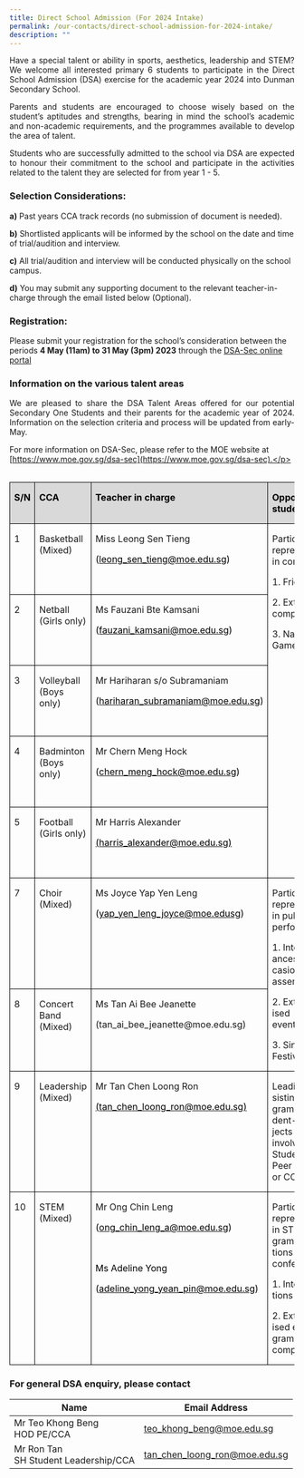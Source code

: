 ```yaml
---
title: Direct School Admission (For 2024 Intake)
permalink: /our-contacts/direct-school-admission-for-2024-intake/
description: ""
---
```

<p style="text-align: justify;">Have a special talent or ability in sports, aesthetics, leadership and STEM? We welcome all interested primary 6 students to participate in the Direct School Admission (DSA) exercise for the academic year 2024 into Dunman Secondary School.</p>

<p style="text-align: justify;">Parents and students are encouraged to choose wisely based on the student’s aptitudes and strengths, bearing in mind the school’s academic and non-academic requirements, and the programmes available to develop the area of talent.</p>

<p style="text-align: justify;">Students who are successfully admitted to the school via DSA are expected to honour their commitment to the school and participate in the activities related to the talent they are selected for from year 1 - 5.</p>


### Selection Considerations:

<b>a)</b> Past years CCA track records (no submission of document is needed).

<b>b)</b> Shortlisted applicants will be informed by the school on the date and time of trial/audition and interview.

<b>c)</b> All trial/audition and interview will be conducted physically on the school campus.

<b>d)</b> You may submit any supporting document to the relevant teacher-in-charge through the email listed below (Optional).

### Registration:

Please submit your registration for the school’s consideration between the periods <b>4 May (11am) to 31 May (3pm) 2023</b> through the [DSA-Sec online portal](https://www.moe.gov.sg/secondary/dsa/application)

### Information on the various talent areas

<p style="text-align: justify;">  
We are pleased to share the DSA Talent Areas offered for our potential Secondary One Students and their parents for the academic year of 2024. Information on the selection criteria and process will be updated from early-May.

For more information on DSA-Sec, please refer to the MOE website at [https://www.moe.gov.sg/dsa-sec](https://www.moe.gov.sg/dsa-sec).</p>


<table style="undefined;table-layout: fixed; width: 621px">
<colgroup>
<col style="width: 105px">
<col style="width: 300px">
<col style="width: 300px">
</colgroup>
<thead>
  <tr>
  </tr></thead></table><table class="MsoTableGrid" border="1" cellspacing="0" cellpadding="0" style="border-collapse:collapse;border:none;mso-border-alt:solid windowtext .5pt;
 mso-yfti-tbllook:1184;mso-padding-alt:0in 5.4pt 0in 5.4pt">
 <tbody><tr style="mso-yfti-irow:0;mso-yfti-firstrow:yes">
  <td width="37" valign="top" style="width:28.0pt;border:solid windowtext 1.0pt;
  mso-border-alt:solid windowtext .5pt;background:#D9D9D9;mso-background-themecolor:
  background1;mso-background-themeshade:217;padding:0in 5.4pt 0in 5.4pt">
  <p class="MsoNormal"><b><span lang="EN-GB" style="color:black;mso-color-alt:windowtext;
  mso-ansi-language:EN-GB">S/N</span></b><b><span lang="EN-GB" style="mso-ansi-language:
  EN-GB"></span></b></p>
  </td>
  <td width="124" valign="top" style="width:93.25pt;border:solid windowtext 1.0pt;
  border-left:none;mso-border-left-alt:solid windowtext .5pt;mso-border-alt:
  solid windowtext .5pt;background:#D9D9D9;mso-background-themecolor:background1;
  mso-background-themeshade:217;padding:0in 5.4pt 0in 5.4pt">
  <p class="MsoNormal"><b><span lang="EN-GB" style="color:black;mso-color-alt:windowtext;
  mso-ansi-language:EN-GB">CCA</span></b><u><span lang="EN-GB" style="color:black;
  mso-themecolor:text1;mso-ansi-language:EN-GB"></span></u></p>
  </td>
  <td width="258" valign="top" style="width:193.5pt;border:solid windowtext 1.0pt;
  border-left:none;mso-border-left-alt:solid windowtext .5pt;mso-border-alt:
  solid windowtext .5pt;background:#D9D9D9;mso-background-themecolor:background1;
  mso-background-themeshade:217;padding:0in 5.4pt 0in 5.4pt">
  <p class="MsoNormal"><b><span lang="EN-GB" style="color:black;mso-color-alt:windowtext;
  mso-ansi-language:EN-GB">Teacher in charge</span></b><b><span lang="EN-GB" style="mso-ansi-language:EN-GB"></span></b></p>
  </td>
  <td width="204" valign="top" style="width:152.75pt;border:solid windowtext 1.0pt;
  border-left:none;mso-border-left-alt:solid windowtext .5pt;mso-border-alt:
  solid windowtext .5pt;background:#D9D9D9;mso-background-themecolor:background1;
  mso-background-themeshade:217;padding:0in 5.4pt 0in 5.4pt">
  <p class="MsoNormal"><b><span lang="EN-GB" style="color:black;mso-color-alt:windowtext;
  mso-ansi-language:EN-GB">Opportunities For students</span></b><b><span lang="EN-GB" style="mso-ansi-language:EN-GB"></span></b></p>
  </td>
 </tr>
 <tr style="mso-yfti-irow:1">
  <td width="37" valign="top" style="width:28.0pt;border:solid windowtext 1.0pt;
  border-top:none;mso-border-top-alt:solid windowtext .5pt;mso-border-alt:solid windowtext .5pt;
  padding:0in 5.4pt 0in 5.4pt">
  <p class="MsoNormal"><span lang="EN-GB" style="mso-ansi-language:EN-GB">1</span></p>
  </td>
  <td width="124" valign="top" style="width:93.25pt;border-top:none;border-left:
  none;border-bottom:solid windowtext 1.0pt;border-right:solid windowtext 1.0pt;
  mso-border-top-alt:solid windowtext .5pt;mso-border-left-alt:solid windowtext .5pt;
  mso-border-alt:solid windowtext .5pt;padding:0in 5.4pt 0in 5.4pt">
  <p class="MsoNormal"><span lang="EN-GB" style="mso-ansi-language:EN-GB">Basketball
  (Mixed)</span></p>
  </td>
  <td width="258" valign="top" style="width:193.5pt;border-top:none;border-left:
  none;border-bottom:solid windowtext 1.0pt;border-right:solid windowtext 1.0pt;
  mso-border-top-alt:solid windowtext .5pt;mso-border-left-alt:solid windowtext .5pt;
  mso-border-alt:solid windowtext .5pt;padding:0in 5.4pt 0in 5.4pt">
  <p class="MsoNormal"><span lang="EN-GB" style="mso-ansi-language:EN-GB">Miss
  Leong Sen Tieng</span></p>
  <p class="MsoNormal"><span lang="EN-GB" style="color:black;mso-themecolor:text1;
  mso-ansi-language:EN-GB">(</span><a href="mailto:leong_sen_tieng@moe.edu.sg"><span lang="EN-GB" style="color:black;mso-themecolor:text1;mso-ansi-language:EN-GB;
  text-decoration:none;text-underline:none">leong_sen_tieng@moe.edu.sg</span></a><span lang="EN-GB" style="color:black;mso-themecolor:text1;mso-ansi-language:EN-GB">)</span></p>
  <p class="MsoNormal"><span lang="EN-GB" style="mso-ansi-language:EN-GB">&nbsp;</span></p>
  </td>
  <td width="204" rowspan="5" valign="top" style="width:152.75pt;border-top:none;
  border-left:none;border-bottom:solid windowtext 1.0pt;border-right:solid windowtext 1.0pt;
  mso-border-top-alt:solid windowtext .5pt;mso-border-left-alt:solid windowtext .5pt;
  mso-border-alt:solid windowtext .5pt;padding:0in 5.4pt 0in 5.4pt">
  <p class="MsoNormal"><span lang="EN-GB" style="mso-ansi-language:EN-GB">Participation
  and representing school in competitions:</span></p>
  <p class="MsoNormal"><span lang="EN-GB" style="mso-ansi-language:EN-GB">1.
  Friendly matches</span></p>
  <p class="MsoNormal"><span lang="EN-GB" style="mso-ansi-language:EN-GB">2.
  External competitions</span></p>
  <p class="MsoNormal"><span lang="EN-GB" style="mso-ansi-language:EN-GB">3.
  National School Games </span></p>
  </td>
 </tr>
 <tr style="mso-yfti-irow:2">
  <td width="37" valign="top" style="width:28.0pt;border:solid windowtext 1.0pt;
  border-top:none;mso-border-top-alt:solid windowtext .5pt;mso-border-alt:solid windowtext .5pt;
  padding:0in 5.4pt 0in 5.4pt">
  <p class="MsoNormal"><span lang="EN-GB" style="mso-ansi-language:EN-GB">2</span></p>
  </td>
  <td width="124" valign="top" style="width:93.25pt;border-top:none;border-left:
  none;border-bottom:solid windowtext 1.0pt;border-right:solid windowtext 1.0pt;
  mso-border-top-alt:solid windowtext .5pt;mso-border-left-alt:solid windowtext .5pt;
  mso-border-alt:solid windowtext .5pt;padding:0in 5.4pt 0in 5.4pt">
  <p class="MsoNormal"><span lang="EN-GB" style="mso-ansi-language:EN-GB">Netball
  (Girls only)</span></p>
  </td>
  <td width="258" valign="top" style="width:193.5pt;border-top:none;border-left:
  none;border-bottom:solid windowtext 1.0pt;border-right:solid windowtext 1.0pt;
  mso-border-top-alt:solid windowtext .5pt;mso-border-left-alt:solid windowtext .5pt;
  mso-border-alt:solid windowtext .5pt;padding:0in 5.4pt 0in 5.4pt">
  <p class="MsoNormal"><span lang="EN-GB" style="mso-ansi-language:EN-GB">Ms
  Fauzani <span class="SpellE">Bte</span> Kamsani</span></p>
  <p class="MsoNormal"><span lang="EN-GB" style="color:black;mso-themecolor:text1;
  mso-ansi-language:EN-GB">(</span><a href="mailto:fauzani_kamsani@moe.edu.sg"><span lang="EN-GB" style="color:black;mso-themecolor:text1;mso-ansi-language:EN-GB;
  text-decoration:none;text-underline:none">fauzani_kamsani@moe.edu.sg</span></a><span lang="EN-GB" style="color:black;mso-themecolor:text1;mso-ansi-language:EN-GB">)</span></p>
  <p class="MsoNormal"><span lang="EN-GB" style="mso-ansi-language:EN-GB">&nbsp;</span></p>
  </td>
 </tr>
 <tr style="mso-yfti-irow:3">
  <td width="37" valign="top" style="width:28.0pt;border:solid windowtext 1.0pt;
  border-top:none;mso-border-top-alt:solid windowtext .5pt;mso-border-alt:solid windowtext .5pt;
  padding:0in 5.4pt 0in 5.4pt">
  <p class="MsoNormal"><span lang="EN-GB" style="mso-ansi-language:EN-GB">3</span></p>
  </td>
  <td width="124" valign="top" style="width:93.25pt;border-top:none;border-left:
  none;border-bottom:solid windowtext 1.0pt;border-right:solid windowtext 1.0pt;
  mso-border-top-alt:solid windowtext .5pt;mso-border-left-alt:solid windowtext .5pt;
  mso-border-alt:solid windowtext .5pt;padding:0in 5.4pt 0in 5.4pt">
  <p class="MsoNormal"><span lang="EN-GB" style="mso-ansi-language:EN-GB">Volleyball
  (Boys only)</span></p>
  </td>
  <td width="258" valign="top" style="width:193.5pt;border-top:none;border-left:
  none;border-bottom:solid windowtext 1.0pt;border-right:solid windowtext 1.0pt;
  mso-border-top-alt:solid windowtext .5pt;mso-border-left-alt:solid windowtext .5pt;
  mso-border-alt:solid windowtext .5pt;padding:0in 5.4pt 0in 5.4pt">
  <p class="MsoNormal"><span lang="EN-GB" style="mso-ansi-language:EN-GB">Mr
  Hariharan s/o</span><span style="mso-fareast-font-family:&quot;Times New Roman&quot;;
  mso-bidi-font-family:Calibri;mso-bidi-theme-font:minor-latin"> Subramaniam</span><span lang="EN-GB" style="mso-ansi-language:EN-GB"></span></p>
  <p class="MsoNormal"><span lang="EN-GB" style="color:black;mso-themecolor:text1;
  mso-ansi-language:EN-GB">(</span><a href="mailto:hariharan_subramaniam@moe.edu.sg"><span lang="EN-GB" style="color:black;mso-themecolor:text1;mso-ansi-language:EN-GB;text-decoration:
  none;text-underline:none">hariharan_subramaniam@moe.edu.sg</span></a><span lang="EN-GB" style="color:black;mso-themecolor:text1;mso-ansi-language:EN-GB">)</span></p>
  <p class="MsoNormal"><span lang="EN-GB" style="mso-ansi-language:EN-GB">&nbsp;</span></p>
  </td>
 </tr>
 <tr style="mso-yfti-irow:4">
  <td width="37" valign="top" style="width:28.0pt;border:solid windowtext 1.0pt;
  border-top:none;mso-border-top-alt:solid windowtext .5pt;mso-border-alt:solid windowtext .5pt;
  padding:0in 5.4pt 0in 5.4pt">
  <p class="MsoNormal"><span lang="EN-GB" style="mso-ansi-language:EN-GB">4</span></p>
  </td>
  <td width="124" valign="top" style="width:93.25pt;border-top:none;border-left:
  none;border-bottom:solid windowtext 1.0pt;border-right:solid windowtext 1.0pt;
  mso-border-top-alt:solid windowtext .5pt;mso-border-left-alt:solid windowtext .5pt;
  mso-border-alt:solid windowtext .5pt;padding:0in 5.4pt 0in 5.4pt">
  <p class="MsoNormal"><span lang="EN-GB" style="mso-ansi-language:EN-GB">Badminton
  (Boys only)</span></p>
  </td>
  <td width="258" valign="top" style="width:193.5pt;border-top:none;border-left:
  none;border-bottom:solid windowtext 1.0pt;border-right:solid windowtext 1.0pt;
  mso-border-top-alt:solid windowtext .5pt;mso-border-left-alt:solid windowtext .5pt;
  mso-border-alt:solid windowtext .5pt;padding:0in 5.4pt 0in 5.4pt">
  <p class="MsoNormal"><span lang="EN-GB" style="mso-ansi-language:EN-GB">Mr Chern
  Meng Hock</span></p>
  <p class="MsoNormal"><span lang="EN-GB" style="color:black;mso-themecolor:text1;
  mso-ansi-language:EN-GB">(</span><a href="mailto:chern_meng_hock@moe.edu.sg"><span lang="EN-GB" style="color:black;mso-themecolor:text1;mso-ansi-language:EN-GB">chern_meng_hock@moe.edu.sg</span></a><span lang="EN-GB" style="color:black;mso-themecolor:text1;mso-ansi-language:EN-GB">)</span></p>
  <p class="MsoNormal"><span lang="EN-GB" style="mso-ansi-language:EN-GB">&nbsp;</span></p>
  </td>
 </tr>
 <tr style="mso-yfti-irow:5">
  <td width="37" valign="top" style="width:28.0pt;border:solid windowtext 1.0pt;
  border-top:none;mso-border-top-alt:solid windowtext .5pt;mso-border-alt:solid windowtext .5pt;
  padding:0in 5.4pt 0in 5.4pt">
  <p class="MsoNormal"><span lang="EN-GB" style="mso-ansi-language:EN-GB">5</span></p>
  </td>
  <td width="124" valign="top" style="width:93.25pt;border-top:none;border-left:
  none;border-bottom:solid windowtext 1.0pt;border-right:solid windowtext 1.0pt;
  mso-border-top-alt:solid windowtext .5pt;mso-border-left-alt:solid windowtext .5pt;
  mso-border-alt:solid windowtext .5pt;padding:0in 5.4pt 0in 5.4pt">
  <p class="MsoNormal"><span lang="EN-GB" style="mso-ansi-language:EN-GB">Football
  (Girls only)</span></p>
  </td>
  <td width="258" valign="top" style="width:193.5pt;border-top:none;border-left:
  none;border-bottom:solid windowtext 1.0pt;border-right:solid windowtext 1.0pt;
  mso-border-top-alt:solid windowtext .5pt;mso-border-left-alt:solid windowtext .5pt;
  mso-border-alt:solid windowtext .5pt;padding:0in 5.4pt 0in 5.4pt">
  <p class="MsoNormal"><span lang="EN-GB" style="mso-ansi-language:EN-GB">Mr Harris
  Alexander</span></p>
  <p class="MsoNormal"><u><span lang="EN-GB" style="color:black;mso-themecolor:
  text1;mso-ansi-language:EN-GB">(</span></u><a href="mailto:harris_alexander@moe.edu.sg"><span lang="EN-GB" style="color:black;
  mso-themecolor:text1;mso-ansi-language:EN-GB">harris_alexander@moe.edu.sg</span></a><u><span lang="EN-GB" style="color:black;mso-themecolor:text1;mso-ansi-language:EN-GB">)</span></u></p>
  <p class="MsoNormal"><span lang="EN-GB" style="mso-ansi-language:EN-GB">&nbsp;</span></p>
  </td>
 </tr>
 <tr style="mso-yfti-irow:6">
  <td width="37" valign="top" style="width:28.0pt;border:solid windowtext 1.0pt;
  border-top:none;mso-border-top-alt:solid windowtext .5pt;mso-border-alt:solid windowtext .5pt;
  padding:0in 5.4pt 0in 5.4pt">
  <p class="MsoNormal"><span lang="EN-GB" style="mso-ansi-language:EN-GB">7</span></p>
  </td>
  <td width="124" valign="top" style="width:93.25pt;border-top:none;border-left:
  none;border-bottom:solid windowtext 1.0pt;border-right:solid windowtext 1.0pt;
  mso-border-top-alt:solid windowtext .5pt;mso-border-left-alt:solid windowtext .5pt;
  mso-border-alt:solid windowtext .5pt;padding:0in 5.4pt 0in 5.4pt">
  <p class="MsoNormal"><span lang="EN-GB" style="mso-ansi-language:EN-GB">Choir
  (Mixed)</span></p>
  </td>
  <td width="258" valign="top" style="width:193.5pt;border-top:none;border-left:
  none;border-bottom:solid windowtext 1.0pt;border-right:solid windowtext 1.0pt;
  mso-border-top-alt:solid windowtext .5pt;mso-border-left-alt:solid windowtext .5pt;
  mso-border-alt:solid windowtext .5pt;padding:0in 5.4pt 0in 5.4pt">
  <p class="MsoNormal"><span lang="EN-GB" style="mso-ansi-language:EN-GB">Ms Joyce
  Yap Yen Leng</span></p>
  <p class="MsoNormal"><span lang="EN-GB" style="color:black;mso-themecolor:text1;
  mso-ansi-language:EN-GB">(</span><a href="mailto:yap_yen_leng_joyce@moe.edusg"><span lang="EN-GB" style="color:black;mso-themecolor:text1;mso-ansi-language:EN-GB;
  text-decoration:none;text-underline:none">yap_yen_leng_joyce@moe.edusg</span></a><span lang="EN-GB" style="color:black;mso-themecolor:text1;mso-ansi-language:EN-GB">)</span></p>
  <p class="MsoNormal"><span lang="EN-GB" style="mso-ansi-language:EN-GB">&nbsp;</span></p>
  </td>
  <td width="204" rowspan="2" valign="top" style="width:152.75pt;border-top:none;
  border-left:none;border-bottom:solid windowtext 1.0pt;border-right:solid windowtext 1.0pt;
  mso-border-top-alt:solid windowtext .5pt;mso-border-left-alt:solid windowtext .5pt;
  mso-border-alt:solid windowtext .5pt;padding:0in 5.4pt 0in 5.4pt">
  <p class="MsoNormal"><span lang="EN-GB" style="mso-ansi-language:EN-GB">Participating
  and representing school in public performances.</span></p>
  <p class="MsoNormal"><span lang="EN-GB" style="mso-ansi-language:EN-GB">1. Internal
  performances on special occasions and school assembly.</span></p>
  <p class="MsoNormal"><span lang="EN-GB" style="mso-ansi-language:EN-GB">2.
  External organised events/competitions.</span></p>
  <p class="MsoNormal"><span lang="EN-GB" style="mso-ansi-language:EN-GB">3.
  Singapore Youth Festival Presentation </span></p>
  </td>
 </tr>
 <tr style="mso-yfti-irow:7">
  <td width="37" valign="top" style="width:28.0pt;border:solid windowtext 1.0pt;
  border-top:none;mso-border-top-alt:solid windowtext .5pt;mso-border-alt:solid windowtext .5pt;
  padding:0in 5.4pt 0in 5.4pt">
  <p class="MsoNormal"><span lang="EN-GB" style="mso-ansi-language:EN-GB">8</span></p>
  </td>
  <td width="124" valign="top" style="width:93.25pt;border-top:none;border-left:
  none;border-bottom:solid windowtext 1.0pt;border-right:solid windowtext 1.0pt;
  mso-border-top-alt:solid windowtext .5pt;mso-border-left-alt:solid windowtext .5pt;
  mso-border-alt:solid windowtext .5pt;padding:0in 5.4pt 0in 5.4pt">
  <p class="MsoNormal"><span lang="EN-GB" style="mso-ansi-language:EN-GB">Concert
  Band (Mixed)</span></p>
  </td>
  <td width="258" valign="top" style="width:193.5pt;border-top:none;border-left:
  none;border-bottom:solid windowtext 1.0pt;border-right:solid windowtext 1.0pt;
  mso-border-top-alt:solid windowtext .5pt;mso-border-left-alt:solid windowtext .5pt;
  mso-border-alt:solid windowtext .5pt;padding:0in 5.4pt 0in 5.4pt">
  <p class="MsoNormal"><span lang="EN-GB" style="mso-ansi-language:EN-GB">Ms Tan Ai
  Bee Jeanette</span></p>
  <p class="MsoNormal"><span lang="EN-GB" style="mso-ansi-language:EN-GB">(tan_ai_bee_jeanette@moe.edu.sg)</span></p>
  </td>
 </tr>
 <tr style="mso-yfti-irow:8">
  <td width="37" valign="top" style="width:28.0pt;border:solid windowtext 1.0pt;
  border-top:none;mso-border-top-alt:solid windowtext .5pt;mso-border-alt:solid windowtext .5pt;
  padding:0in 5.4pt 0in 5.4pt">
  <p class="MsoNormal"><span lang="EN-GB" style="mso-ansi-language:EN-GB">9</span></p>
  </td>
  <td width="124" valign="top" style="width:93.25pt;border-top:none;border-left:
  none;border-bottom:solid windowtext 1.0pt;border-right:solid windowtext 1.0pt;
  mso-border-top-alt:solid windowtext .5pt;mso-border-left-alt:solid windowtext .5pt;
  mso-border-alt:solid windowtext .5pt;padding:0in 5.4pt 0in 5.4pt">
  <p class="MsoNormal"><span lang="EN-GB" style="mso-ansi-language:EN-GB">Leadership
  (Mixed)</span></p>
  </td>
  <td width="258" valign="top" style="width:193.5pt;border-top:none;border-left:
  none;border-bottom:solid windowtext 1.0pt;border-right:solid windowtext 1.0pt;
  mso-border-top-alt:solid windowtext .5pt;mso-border-left-alt:solid windowtext .5pt;
  mso-border-alt:solid windowtext .5pt;padding:0in 5.4pt 0in 5.4pt">
  <p class="MsoNormal"><span lang="EN-GB" style="mso-ansi-language:EN-GB">Mr Tan
  Chen Loong Ron</span></p>
  <p class="MsoNormal"><u><span lang="EN-GB" style="color:black;mso-themecolor:
  text1;mso-ansi-language:EN-GB">(</span></u><a href="mailto:tan_chen_loong_ron@moe.edu.sg"><span lang="EN-GB" style="color:black;mso-themecolor:text1;mso-ansi-language:EN-GB">tan_chen_loong_ron@moe.edu.sg</span></a><u><span lang="EN-GB" style="color:black;mso-themecolor:text1;mso-ansi-language:EN-GB">)</span></u></p>
  <p class="MsoNormal"><span lang="EN-GB" style="mso-ansi-language:EN-GB">&nbsp;</span></p>
  </td>
  <td width="204" valign="top" style="width:152.75pt;border-top:none;border-left:
  none;border-bottom:solid windowtext 1.0pt;border-right:solid windowtext 1.0pt;
  mso-border-top-alt:solid windowtext .5pt;mso-border-left-alt:solid windowtext .5pt;
  mso-border-alt:solid windowtext .5pt;padding:0in 5.4pt 0in 5.4pt">
  <p class="MsoNormal"><span lang="EN-GB" style="mso-ansi-language:EN-GB">Leading
  and/or assisting in school programmes or student-initiated projects through
  their involvement as a Student Councillor, Peer Support Leader or CCA Leader.</span></p>
  </td>
 </tr>
 <tr style="mso-yfti-irow:9;mso-yfti-lastrow:yes">
  <td width="37" valign="top" style="width:28.0pt;border:solid windowtext 1.0pt;
  border-top:none;mso-border-top-alt:solid windowtext .5pt;mso-border-alt:solid windowtext .5pt;
  padding:0in 5.4pt 0in 5.4pt">
  <p class="MsoNormal"><span lang="EN-GB" style="mso-ansi-language:EN-GB">10</span></p>
  </td>
  <td width="124" valign="top" style="width:93.25pt;border-top:none;border-left:
  none;border-bottom:solid windowtext 1.0pt;border-right:solid windowtext 1.0pt;
  mso-border-top-alt:solid windowtext .5pt;mso-border-left-alt:solid windowtext .5pt;
  mso-border-alt:solid windowtext .5pt;padding:0in 5.4pt 0in 5.4pt">
  <p class="MsoNormal"><span lang="EN-GB" style="mso-ansi-language:EN-GB">STEM
  (Mixed)</span></p>
  </td>
  <td width="258" valign="top" style="width:193.5pt;border-top:none;border-left:
  none;border-bottom:solid windowtext 1.0pt;border-right:solid windowtext 1.0pt;
  mso-border-top-alt:solid windowtext .5pt;mso-border-left-alt:solid windowtext .5pt;
  mso-border-alt:solid windowtext .5pt;padding:0in 5.4pt 0in 5.4pt">
  <p class="MsoNormal"><span lang="EN-GB" style="mso-ansi-language:EN-GB">Mr Ong
  Chin Leng</span></p>
  <p class="MsoNormal"><span style="color:black;mso-themecolor:text1">(</span><a href="mailto:ong_chin_leng_a@moe.edu.sg"><span lang="EN-GB" style="color:black;
  mso-themecolor:text1;mso-ansi-language:EN-GB">ong_chin_leng_a@moe.edu.sg</span></a><span class="MsoHyperlink"><span lang="EN-GB" style="color:black;mso-themecolor:text1;
  mso-ansi-language:EN-GB;text-decoration:none;text-underline:none">)</span></span><span lang="EN-GB" style="color:black;mso-themecolor:text1;mso-ansi-language:EN-GB"></span></p>
  <p class="MsoNormal"><span lang="EN-GB" style="color:black;mso-themecolor:text1;
  mso-ansi-language:EN-GB">&nbsp;</span></p>
  <p class="MsoNormal"><span lang="EN-GB" style="color:black;mso-themecolor:text1;
  mso-ansi-language:EN-GB">Ms Adeline Yong</span></p>
  <p class="MsoNormal"><span lang="EN-GB" style="color:black;mso-themecolor:text1;
  mso-ansi-language:EN-GB">(</span><a href="mailto:adeline_yong_yean_pin@moe.edu.sg"><span lang="EN-GB" style="color:black;mso-themecolor:text1;mso-ansi-language:EN-GB;text-decoration:
  none;text-underline:none">adeline_yong_yean_pin@moe.edu.sg</span></a><span lang="EN-GB" style="color:black;mso-themecolor:text1;mso-ansi-language:EN-GB">)</span></p>
  <p class="MsoNormal"><span lang="EN-GB" style="mso-ansi-language:EN-GB">&nbsp;</span></p>
  </td>
  <td width="204" valign="top" style="width:152.75pt;border-top:none;border-left:
  none;border-bottom:solid windowtext 1.0pt;border-right:solid windowtext 1.0pt;
  mso-border-top-alt:solid windowtext .5pt;mso-border-left-alt:solid windowtext .5pt;
  mso-border-alt:solid windowtext .5pt;padding:0in 5.4pt 0in 5.4pt">
  <p class="MsoNormal"><span lang="EN-GB" style="mso-ansi-language:EN-GB">Participating
  and representing school in STEM programmes, <span class="GramE">competitions</span>
  and conferences.</span></p>
  <p class="MsoNormal"><span lang="EN-GB" style="mso-ansi-language:EN-GB">1.
  Internal competitions and showcase.</span></p>
  <p class="MsoNormal"><span lang="EN-GB" style="mso-ansi-language:EN-GB">2.
  External organised events/ programmes/ competitions.</span></p>
  </td>
 </tr>
</tbody></table>



### For general DSA enquiry, please contact



|  Name | Email Address |
| -------- | -------- |
| Mr Teo Khong Beng<br>HOD PE/CCA       | [teo\_khong\_beng@moe.edu.sg](mailto:teo_khong_beng@moe.edu.sg)     |
| Mr Ron Tan<br>SH Student Leadership/CCA     | [tan\_chen\_loong\_ron@moe.edu.sg](mailto:tan_chen_loong_ron@moe.edu.sg)     |